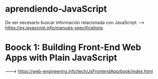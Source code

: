 # aprendiendo-JavaScript

De ser necesario buscar información relacionada con JavaScript: --> https://es.javascript.info/manuals-specifications

# Boock 1: Building Front-End Web Apps with Plain JavaScript
---> https://web-engineering.info/tech/JsFrontendApp/book/index.html
